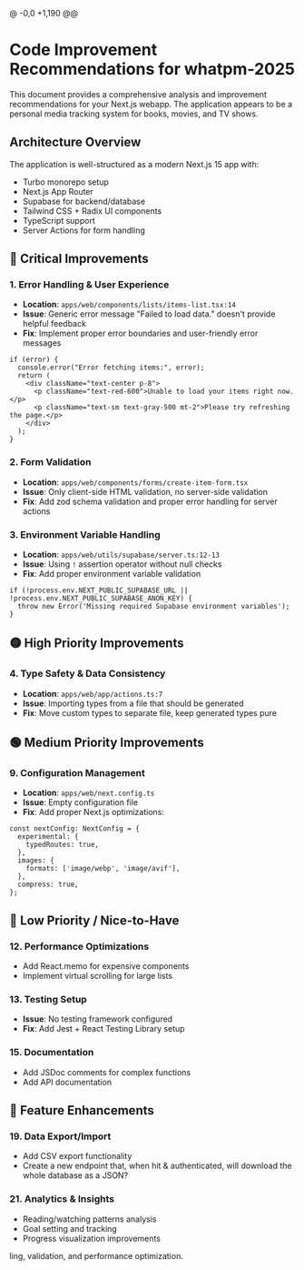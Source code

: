 @ -0,0 +1,190 @@
# Code Improvement Recommendations for whatpm-2025

This document provides a comprehensive analysis and improvement recommendations for your Next.js webapp. The application appears to be a personal media tracking system for books, movies, and TV shows.

## Architecture Overview

The application is well-structured as a modern Next.js 15 app with:
- Turbo monorepo setup
- Next.js App Router
- Supabase for backend/database
- Tailwind CSS + Radix UI components
- TypeScript support
- Server Actions for form handling

## 🔴 Critical Improvements

### 1. Error Handling & User Experience
- **Location**: `apps/web/components/lists/items-list.tsx:14`
- **Issue**: Generic error message "Failed to load data." doesn't provide helpful feedback
- **Fix**: Implement proper error boundaries and user-friendly error messages
```tsx
if (error) {
  console.error("Error fetching items:", error);
  return (
    <div className="text-center p-8">
      <p className="text-red-600">Unable to load your items right now.</p>
      <p className="text-sm text-gray-500 mt-2">Please try refreshing the page.</p>
    </div>
  );
}
```

### 2. Form Validation
- **Location**: `apps/web/components/forms/create-item-form.tsx`
- **Issue**: Only client-side HTML validation, no server-side validation
- **Fix**: Add zod schema validation and proper error handling for server actions

### 3. Environment Variable Handling
- **Location**: `apps/web/utils/supabase/server.ts:12-13`
- **Issue**: Using `!` assertion operator without null checks
- **Fix**: Add proper environment variable validation
```tsx
if (!process.env.NEXT_PUBLIC_SUPABASE_URL || !process.env.NEXT_PUBLIC_SUPABASE_ANON_KEY) {
  throw new Error('Missing required Supabase environment variables');
}
```

## 🟡 High Priority Improvements

### 4. Type Safety & Data Consistency
- **Location**: `apps/web/app/actions.ts:7`
- **Issue**: Importing types from a file that should be generated
- **Fix**: Move custom types to separate file, keep generated types pure


## 🟢 Medium Priority Improvements


### 9. Configuration Management
- **Location**: `apps/web/next.config.ts`
- **Issue**: Empty configuration file
- **Fix**: Add proper Next.js optimizations:
```tsx
const nextConfig: NextConfig = {
  experimental: {
    typedRoutes: true,
  },
  images: {
    formats: ['image/webp', 'image/avif'],
  },
  compress: true,
};
```


## 🔵 Low Priority / Nice-to-Have

### 12. Performance Optimizations
- Add React.memo for expensive components
- Implement virtual scrolling for large lists

### 13. Testing Setup
- **Issue**: No testing framework configured
- **Fix**: Add Jest + React Testing Library setup


### 15. Documentation
- Add JSDoc comments for complex functions
- Add API documentation



## 🚀 Feature Enhancements

### 19. Data Export/Import
- Add CSV export functionality
- Create a new endpoint that, when hit & authenticated, will download the whole database as a JSON?

### 21. Analytics & Insights
- Reading/watching patterns analysis
- Goal setting and tracking
- Progress visualization improvements

ling, validation, and performance optimization.